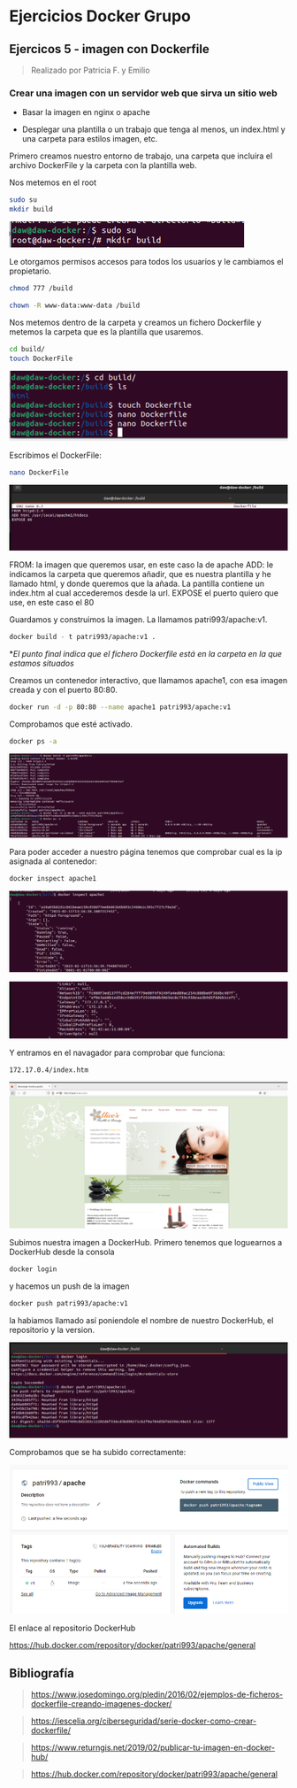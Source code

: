 # Ejercicios Docker Grupo

## Ejercicos 5 - imagen con Dockerfile

> Realizado por Patricia F. y Emilio

### Crear una imagen con un servidor web que sirva un sitio web

- Basar la imagen en nginx o apache

- Desplegar una plantilla o un trabajo que tenga al menos, un index.html y una carpeta para estilos imagen, etc.

Primero creamos nuestro entorno de trabajo, una carpeta que incluira el archivo DockerFile y la carpeta con la plantilla web.

Nos metemos en el root

```bash 
sudo su
mkdir build
```

![](assets/ejercicio51.png)

Le otorgamos permisos accesos para todos los usuarios y le cambiamos el propietario.

```bash 
chmod 777 /build
``` 

```bash
chown -R www-data:www-data /build
```

Nos metemos dentro de la carpeta y creamos un fichero Dockerfile y metemos la carpeta que es la plantilla que usaremos.

```bash
cd build/
touch DockerFile
``` 

![](assets/ejercicio52.png)

Escribimos el DockerFile:

```bash
nano DockerFile
```

![](assets/ejercicio53.png)

FROM: la imagen que queremos usar, en este caso la de apache 
ADD: le indicamos la carpeta que queremos añadir, que es nuestra plantilla y he llamado html, y donde queremos que la añada. La pantilla contiene un index.htm al cual accederemos desde la url.
EXPOSE el puerto quiero que use, en este caso el 80

Guardamos y construimos la imagen. La llamamos patri993/apache:v1.
```bash
docker build - t patri993/apache:v1 .
```
**El punto final indica que el fichero Dockerfile está en la carpeta en la que estamos situados*

Creamos un contenedor interactivo, que llamamos apache1, con esa imagen creada y con el puerto 80:80. 

```bash
docker run -d -p 80:80 --name apache1 patri993/apache:v1
```

Comprobamos que esté activado.

```bash
docker ps -a
```

![](assets/ejercicio54.png)

Para poder acceder a nuestro página tenemos que comprobar cual es la ip asignada al contenedor:

```bash
docker inspect apache1
```
![](assets/ejercicio55.png)

![](assets/ejercicio56.png)

Y entramos en el navagador para comprobar que funciona:

```bash
172.17.0.4/index.htm
```
![](assets/ejercicio57.png)

Subimos nuestra imagen a DockerHub.
Primero tenemos que loguearnos a DockerHub desde la consola

```bash 
docker login
```
y hacemos un push de la imagen

```bash
docker push patri993/apache:v1
```

la habiamos llamado así poniendole el nombre de nuestro DockerHub, el repositorio y la version.

![](assets/ejercicio58.png)

Comprobamos que se ha subido correctamente:

![](assets/ejercicio59.png)

El enlace al repositorio DockerHub

https://hub.docker.com/repository/docker/patri993/apache/general


## Bibliografía

> https://www.josedomingo.org/pledin/2016/02/ejemplos-de-ficheros-dockerfile-creando-imagenes-docker/

> https://iescelia.org/ciberseguridad/serie-docker-como-crear-dockerfile/

> https://www.returngis.net/2019/02/publicar-tu-imagen-en-docker-hub/

> https://hub.docker.com/repository/docker/patri993/apache/general
